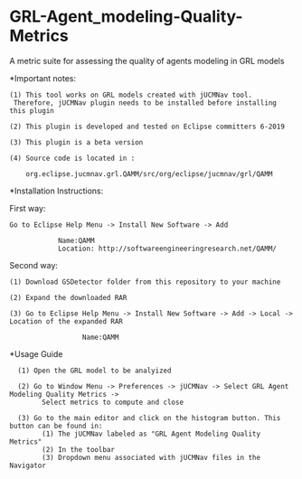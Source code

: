 # GRL-Agent_modeling-Quality-Metrics
A metric suite for assessing the quality of agents modeling in GRL models

*Important notes:

    (1) This tool works on GRL models created with jUCMNav tool. 
     Therefore, jUCMNav plugin needs to be installed before installing this plugin
  
    (2) This plugin is developed and tested on Eclipse committers 6-2019

    (3) This plugin is a beta version
     
    (4) Source code is located in :
     
        org.eclipse.jucmnav.grl.QAMM/src/org/eclipse/jucmnav/grl/QAMM



*Installation Instructions:

First way:

    Go to Eclipse Help Menu -> Install New Software -> Add
                      
                Name:QAMM
                Location: http://softwareengineeringresearch.net/QAMM/

Second way:

    (1) Download GSDetector folder from this repository to your machine

    (2) Expand the downloaded RAR 
                    
    (3) Go to Eclipse Help Menu -> Install New Software -> Add -> Local -> Location of the expanded RAR
                           
                      Name:QAMM
                      


*Usage Guide
      
      (1) Open the GRL model to be analyized
      
      (2) Go to Window Menu -> Preferences -> jUCMNav -> Select GRL Agent Modeling Quality Metrics ->
            Select metrics to compute and close
     
      (3) Go to the main editor and click on the histogram button. This button can be found in:
            (1) The jUCMNav labeled as "GRL Agent Modeling Quality Metrics"
            (2) In the toolbar
            (3) Dropdown menu associated with jUCMNav files in the Navigator
